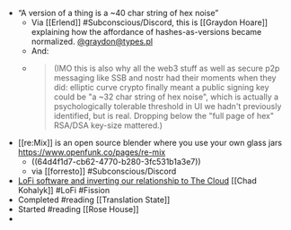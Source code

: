 - “A version of a thing is a ~40 char string of hex noise”
	- Via [[Erlend]] #Subconscious/Discord, this is [[Graydon Hoare]] explaining how the affordance of hashes-as-versions became normalized. [@graydon@types.pl](https://types.pl/@graydon/110861102851461741)
	- And:
	- > (IMO this is also why all the web3 stuff as well as secure p2p messaging like SSB and nostr had their moments when they did: elliptic curve crypto finally meant a public signing key could be "a ~32 char string of hex noise", which is actually a psychologically tolerable threshold in UI we hadn't previously identified, but is real. Dropping below the "full page of hex" RSA/DSA key-size mattered.)
- [[re:Mix]] is an open source blender where you use your own glass jars https://www.openfunk.co/pages/re-mix
	- ((64d4f1d7-cb62-4770-b280-3fc531b1a3e7))
	- via [[forresto]] #Subconscious/Discord
- [LoFi software and inverting our relationship to The Cloud](https://chadkohalyk.com/2023/08/10/lofi-software-and-inverting-our-relationship-to-the-cloud/) [[Chad Kohalyk]] #LoFi #Fission
- Completed #reading [[Translation State]]
- Started #reading [[Rose House]]
-